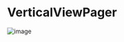 # VerticalViewPager
![image](https://github.com/Rain-drops/VerticalViewPager/blob/master/gif/%E6%9C%AA%E6%A0%87%E9%A2%98-1.gif)
